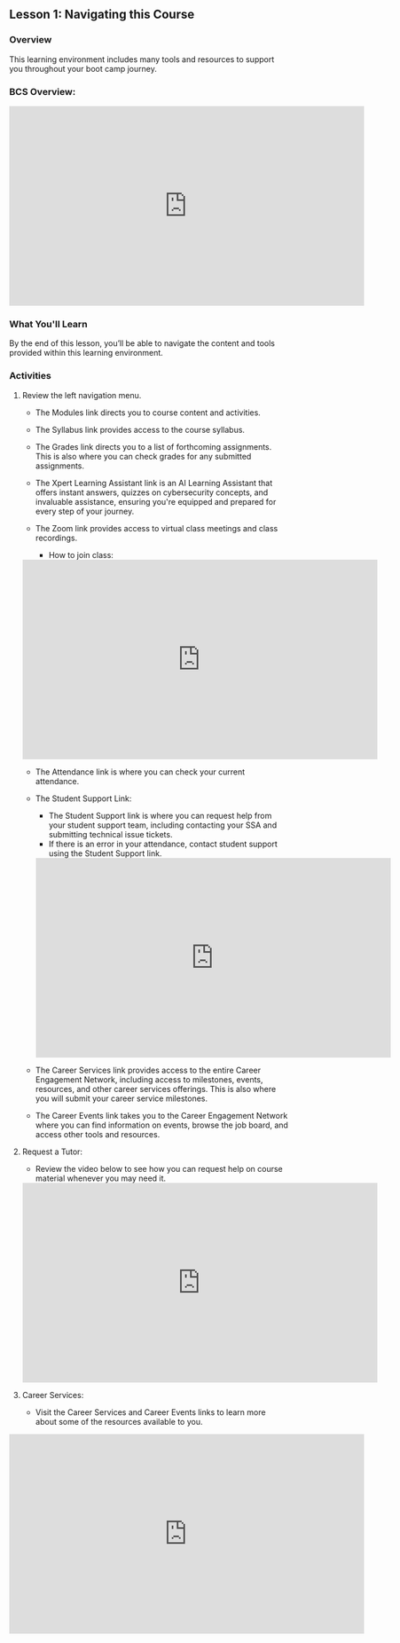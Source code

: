 ## Lesson 1: Navigating this Course

### Overview

This learning environment includes many tools and resources to support you throughout your boot camp journey. 

### BCS Overview:
<iframe src="https://fast.wistia.net/embed/iframe/8ljbsznkdc?seo=false" title="BCS Overview-6.1 Video" allow="autoplay; fullscreen" allowtransparency="true" frameborder="0" scrolling="no" class="wistia_embed" name="wistia_embed" msallowfullscreen width="640" height="360"></iframe>

### What You'll Learn

By the end of this lesson, you’ll be able to navigate the content and tools provided within this learning environment. 

### Activities

1. Review the left navigation menu.
     - The Modules link directs you to course content and activities. 
     - The Syllabus link provides access to the course syllabus. 
     - The Grades link directs you to a list of forthcoming assignments. This is also where you can check grades for any submitted assignments.
     - The Xpert Learning Assistant link is an AI Learning Assistant that offers instant answers, quizzes on cybersecurity concepts, and invaluable assistance, ensuring you're equipped and prepared for every step of your journey.
     - The Zoom link provides access to virtual class meetings and class recordings.

          - How to join class: 
     <iframe src="https://fast.wistia.net/embed/iframe/kzhnhjwe0u?seo=false" title="How to Join Class Video" allow="autoplay; fullscreen" allowtransparency="true" frameborder="0" scrolling="no" class="wistia_embed" name="wistia_embed" msallowfullscreen width="640" height="360"></iframe>


     - The Attendance link is where you can check your current attendance. 

     - The Student Support Link: 
          - The Student Support link is where you can request help from your student support team, including contacting your SSA and submitting technical issue tickets.  
          - If there is an error in your attendance, contact student support using the Student Support link. 
          
          <iframe src="https://fast.wistia.net/embed/iframe/k8w9i32o9q?seo=false" title="Student Support: LA Video" allow="autoplay; fullscreen" allowtransparency="true" frameborder="0" scrolling="no" class="wistia_embed" name="wistia_embed" msallowfullscreen width="640" height="360"></iframe>

     - The Career Services link provides access to the entire Career Engagement Network, including access to milestones, events, resources, and other career services offerings. This is also where you will submit your career service milestones. 
     - The Career Events link takes you to the Career Engagement Network where you can find information on events, browse the job board, and access other tools and resources. 

3. Request a Tutor:
     - Review the video below to see how you can request help on course material whenever you may need it.

     <iframe src="https://fast.wistia.net/embed/iframe/5fgn7qsder?seo=false" title="How to Request A Tutor-Calendly Video" allow="autoplay; fullscreen" allowtransparency="true" frameborder="0" scrolling="no" class="wistia_embed" name="wistia_embed" msallowfullscreen width="640" height="360"></iframe>





4. Career Services: 
     
     - Visit the Career Services and Career Events links to learn more about some of the resources available to you. 

<iframe src="https://fast.wistia.net/embed/iframe/982nzk14cz?seo=false" title="Career Services Video" allow="autoplay; fullscreen" allowtransparency="true" frameborder="0" scrolling="no" class="wistia_embed" name="wistia_embed" msallowfullscreen width="640" height="360"></iframe>
